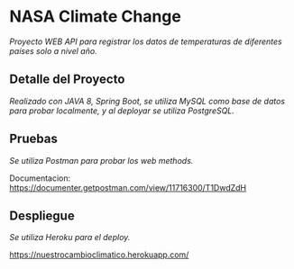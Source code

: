 # NASA Climate Change

_Proyecto WEB API para registrar los datos de temperaturas de diferentes países solo a nivel año._

## Detalle del Proyecto

_Realizado con JAVA 8, Spring Boot, se utiliza MySQL como base de datos para probar localmente, y al deployar se utiliza PostgreSQL._

## Pruebas

_Se utiliza Postman para probar los web methods._

Documentacion: 
https://documenter.getpostman.com/view/11716300/T1DwdZdH

## Despliegue

_Se utiliza Heroku para el deploy._

https://nuestrocambioclimatico.herokuapp.com/
